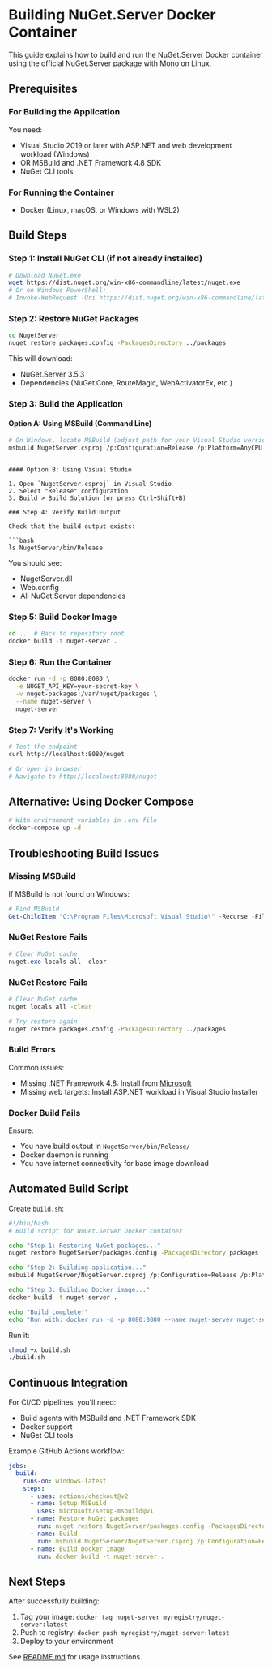 # Building NuGet.Server Docker Container

This guide explains how to build and run the NuGet.Server Docker container using the official NuGet.Server package with Mono on Linux.

## Prerequisites

### For Building the Application

You need:
- Visual Studio 2019 or later with ASP.NET and web development workload (Windows)
- OR MSBuild and .NET Framework 4.8 SDK
- NuGet CLI tools

### For Running the Container

- Docker (Linux, macOS, or Windows with WSL2)

## Build Steps

### Step 1: Install NuGet CLI (if not already installed)

```bash
# Download NuGet.exe
wget https://dist.nuget.org/win-x86-commandline/latest/nuget.exe
# Or on Windows PowerShell:
# Invoke-WebRequest -Uri https://dist.nuget.org/win-x86-commandline/latest/nuget.exe -OutFile nuget.exe
```

### Step 2: Restore NuGet Packages

```bash
cd NugetServer
nuget restore packages.config -PackagesDirectory ../packages
```

This will download:
- NuGet.Server 3.5.3
- Dependencies (NuGet.Core, RouteMagic, WebActivatorEx, etc.)

### Step 3: Build the Application

#### Option A: Using MSBuild (Command Line)

```bash
# On Windows, locate MSBuild (adjust path for your Visual Studio version)
msbuild NugetServer.csproj /p:Configuration=Release /p:Platform=AnyCPU
```
```

#### Option B: Using Visual Studio

1. Open `NugetServer.csproj` in Visual Studio
2. Select "Release" configuration
3. Build > Build Solution (or press Ctrl+Shift+B)

### Step 4: Verify Build Output

Check that the build output exists:

```bash
ls NugetServer/bin/Release
```

You should see:
- NugetServer.dll
- Web.config
- All NuGet.Server dependencies

### Step 5: Build Docker Image

```bash
cd ..  # Back to repository root
docker build -t nuget-server .
```

### Step 6: Run the Container

```bash
docker run -d -p 8080:8080 \
  -e NUGET_API_KEY=your-secret-key \
  -v nuget-packages:/var/nuget/packages \
  --name nuget-server \
  nuget-server
```

### Step 7: Verify It's Working

```bash
# Test the endpoint
curl http://localhost:8080/nuget

# Or open in browser
# Navigate to http://localhost:8080/nuget
```

## Alternative: Using Docker Compose

```bash
# With environment variables in .env file
docker-compose up -d
```

## Troubleshooting Build Issues

### Missing MSBuild

If MSBuild is not found on Windows:

```powershell
# Find MSBuild
Get-ChildItem "C:\Program Files\Microsoft Visual Studio\" -Recurse -Filter "MSBuild.exe" | Select-Object FullName
```

### NuGet Restore Fails

```powershell
# Clear NuGet cache
nuget.exe locals all -clear

```

### NuGet Restore Fails

```bash
# Clear NuGet cache
nuget locals all -clear

# Try restore again
nuget restore packages.config -PackagesDirectory ../packages
```

### Build Errors

Common issues:
- Missing .NET Framework 4.8: Install from [Microsoft](https://dotnet.microsoft.com/download/dotnet-framework/net48)
- Missing web targets: Install ASP.NET workload in Visual Studio Installer

### Docker Build Fails

Ensure:
- You have build output in `NugetServer/bin/Release/`
- Docker daemon is running
- You have internet connectivity for base image download

## Automated Build Script

Create `build.sh`:

```bash
#!/bin/bash
# Build script for NuGet.Server Docker container

echo "Step 1: Restoring NuGet packages..."
nuget restore NugetServer/packages.config -PackagesDirectory packages

echo "Step 2: Building application..."
msbuild NugetServer/NugetServer.csproj /p:Configuration=Release /p:Platform=AnyCPU

echo "Step 3: Building Docker image..."
docker build -t nuget-server .

echo "Build complete!"
echo "Run with: docker run -d -p 8080:8080 --name nuget-server nuget-server"
```

Run it:

```bash
chmod +x build.sh
./build.sh
```

## Continuous Integration

For CI/CD pipelines, you'll need:
- Build agents with MSBuild and .NET Framework SDK
- Docker support
- NuGet CLI tools

Example GitHub Actions workflow:

```yaml
jobs:
  build:
    runs-on: windows-latest
    steps:
      - uses: actions/checkout@v2
      - name: Setup MSBuild
        uses: microsoft/setup-msbuild@v1
      - name: Restore NuGet packages
        run: nuget restore NugetServer/packages.config -PackagesDirectory packages
      - name: Build
        run: msbuild NugetServer/NugetServer.csproj /p:Configuration=Release
      - name: Build Docker image
        run: docker build -t nuget-server .
```

## Next Steps

After successfully building:
1. Tag your image: `docker tag nuget-server myregistry/nuget-server:latest`
2. Push to registry: `docker push myregistry/nuget-server:latest`
3. Deploy to your environment

See [README.md](README.md) for usage instructions.
